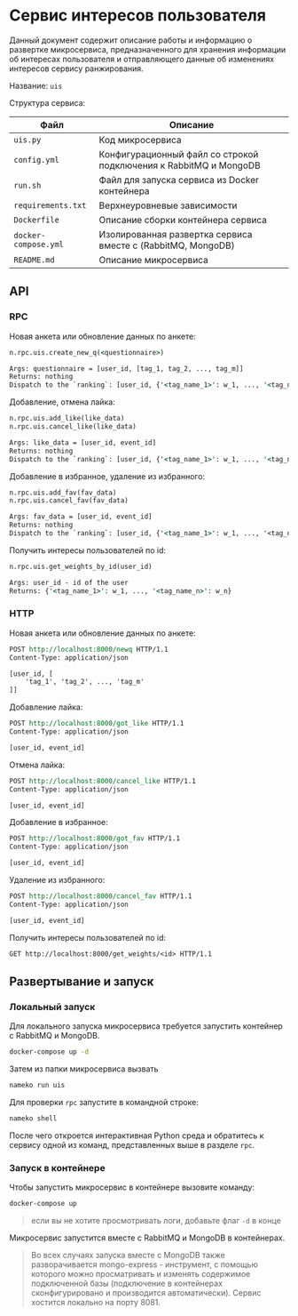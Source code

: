 # Сервис интересов пользователя

Данный документ содержит описание работы и информацию о развертке микросервиса, предназначенного для хранения информации об интересах пользователя и отправляющего данные об изменениях интересов сервису ранжирования.

Название: `uis`

Структура сервиса:

| Файл                 | Описание                                                          |
| -------------------- | ----------------------------------------------------------------- |
| `uis.py`             | Код микросервиса                                                  |
| `config.yml`         | Конфигурационный файл со строкой подключения к RabbitMQ и MongoDB |
| `run.sh`             | Файл для запуска сервиса из Docker контейнера                     |
| `requirements.txt`   | Верхнеуровневые зависимости                                       |
| `Dockerfile`         | Описание сборки контейнера сервиса                                |
| `docker-compose.yml` | Изолированная развертка сервиса вместе с (RabbitMQ, MongoDB)      |
| `README.md`          | Описание микросервиса                                             |

## API

### RPC

Новая анкета или обновление данных по анкете:

```bat
n.rpc.uis.create_new_q(<questionnaire>)

Args: questionnaire = [user_id, [tag_1, tag_2, ..., tag_m]]
Returns: nothing
Dispatch to the `ranking`: [user_id, {'<tag_name_1>': w_1, ..., '<tag_name_n>': w_n}]
```

Добавление, отмена лайка:

```bat
n.rpc.uis.add_like(like_data)
n.rpc.uis.cancel_like(like_data)

Args: like_data = [user_id, event_id]
Returns: nothing
Dispatch to the `ranking`: [user_id, {'<tag_name_1>': w_1, ..., '<tag_name_n>': w_n}]
```

Добавление в избранное, удаление из избранного:

```bat
n.rpc.uis.add_fav(fav_data)
n.rpc.uis.cancel_fav(fav_data)

Args: fav_data = [user_id, event_id]
Returns: nothing
Dispatch to the `ranking`: [user_id, {'<tag_name_1>': w_1, ..., '<tag_name_n>': w_n}]
```

Получить интересы пользователей по id:

```bat
n.rpc.uis.get_weights_by_id(user_id)

Args: user_id - id of the user
Returns: {'<tag_name_1>': w_1, ..., '<tag_name_n>': w_n}
```

### HTTP

Новая анкета или обновление данных по анкете:

```rst
POST http://localhost:8000/newq HTTP/1.1
Content-Type: application/json

[user_id, [
    'tag_1', 'tag_2', ..., 'tag_m'
]]
```

Добавление лайка:

```rst
POST http://localhost:8000/got_like HTTP/1.1
Content-Type: application/json

[user_id, event_id]
```

Отмена лайка:

```rst
POST http://localhost:8000/cancel_like HTTP/1.1
Content-Type: application/json

[user_id, event_id]
```

Добавление в избранное:

```rst
POST http://localhost:8000/got_fav HTTP/1.1
Content-Type: application/json

[user_id, event_id]
```

Удаление из избранного:

```rst
POST http://localhost:8000/cancel_fav HTTP/1.1
Content-Type: application/json

[user_id, event_id]
```

Получить интересы пользователей по id:

```rst
GET http://localhost:8000/get_weights/<id> HTTP/1.1
```

## Развертывание и запуск

### Локальный запуск

Для локального запуска микросервиса требуется запустить контейнер с RabbitMQ и MongoDB.

```bat
docker-compose up -d
```

Затем из папки микросервиса вызвать

```bat
nameko run uis
```

Для проверки `rpc` запустите в командной строке:

```bat
nameko shell
```

После чего откроется интерактивная Python среда и обратитесь к сервису одной из команд, представленных выше в разделе `rpc`.

### Запуск в контейнере

Чтобы запустить микросервис в контейнере вызовите команду:

```bat
docker-compose up
```

> если вы не хотите просмотривать логи, добавьте флаг `-d` в конце

Микросервис запустится вместе с RabbitMQ и MongoDB в контейнерах.

> Во всех случаях запуска вместе с MongoDB также разворачивается mongo-express - инструмент, с помощью которого можно просматривать и изменять содержимое подключенной базы (подключение в контейнерах сконфигурировано и производится автоматически). Сервис хостится локально на порту 8081.

